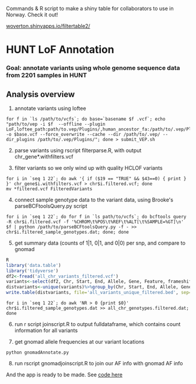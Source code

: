 Commands & R script to make a shiny table for collaborators to use in Norway. Check it out! 

[woverton.shinyapps.io/filtertable2/](https://www.woverton.shinyapps.io/filtertable2/)


# HUNT LoF Annotation

### Goal: annotate variants using whole genome sequence data from 2201 samples in HUNT

##  Analysis overview

1) annotate variants using loftee

```console
for f in `ls /path/to/vcfs`; do base=`basename $f .vcf`; echo "path/to/vep -i $f  --offline --plugin LoF,loftee_path:path/to.vep/Plugins/,human_ancestor_fa:/path/to/.vep/Plugins/human_ancestor.fa.gz,conservation_file:/path/to/.vep/Plugins/phylocsf_gerp.sql  -o $base.vcf --force_overwrite --cache --dir /path/to/.vep/ --dir_plugins /path/to/.vep/Plugins/"; done > submit_VEP.sh
```

2) parse variants using rscript filterparse.R, with output chr_gene*.withfilters.vcf

3) filter variants so we only wind up with quality HCLOF variants

```console
for i in `seq 1 22`; do awk '{ if ($19 == "TRUE" && $43==0) { print } }' chr_gene$i.withfilters.vcf > chr$i.filtered.vcf; done
mv *filtered.vcf FilteredVariants
```

4) connect sample genotype data to the variant data, using Brooke's parseBCFtoolsQuery.py script

```console
for i in `seq 1 22`; do for f in `ls path/to/vcfs`; do bcftools query -R chr$i.filtered.vcf -f '%CHROM\t%POS\t%REF\t%ALT[\t%SAMPLE=%GT]\n' $f | python /path/to/parseBCFtoolsQuery.py -f - >> chr$i.filtered_sample_genotypes.dat; done; done
```

5) get summary data (counts of 1|1, 0|1, and 0|0) per snp, and compare to gnomad
```R
R
library('data.table')
library('tidyverse')
df2<-fread('all_chr_variants_filtered.vcf')
variants<-select(df2, Chr, Start, End, Allele, Gene, Feature, frameshift.ind, SG.ind, V5)%>%rename(gene_name=V5)
distvariants<-unique(variants)%>%group_by(Chr, Start, End, Allele, Gene, gene_name)%>%summarise(frameshift=as.factor(max(frameshift.ind)),stopgain=as.factor(max(SG.ind)))
write.table(distvariants, file='all_variants_unique_filtered.bed', sep="\t", append = FALSE, quote = FALSE,row.names = FALSE, col.names=FALSE)
```
```console
for i in `seq 1 22`; do awk 'NR > 0 {print $0}' chr$i.filtered_sample_genotypes.dat >> all_chr_genotypes.filtered.dat; done
```

6) run r script joinscript.R to output fulldataframe, which contains count information for all variants

7) get gnomad allele frequencies at our variant locations
```console
python gnomadAnnotate.py
```

8) run rscript gnomadjoinscript.R to join our AF info with gnomad AF info

And the app is ready to be made. See [code here](./app.R)
